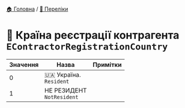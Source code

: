 ﻿[🏠 Головна](../README.MD) / [🎲 Переліки](./README.MD)  

# 🎲 Країна реєстрації контрагента `EContractorRegistrationCountry`

| Значення | Назва | Примітки |
|---|---|---|
| 0 | 🇺🇦 Україна. </br> `Resident` |  |
| 1 | НЕ РЕЗИДЕНТ </br> `NotResident` |  |